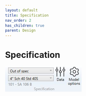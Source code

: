 ```yaml
---
layout: default
title: Specification
nav_order: 2
has_children: true
parent: Design
---
```


# Specification

![Image](../../Images/Design4.jpg)

